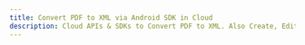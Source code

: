 ---title: Convert PDF to XML via Android SDK in Clouddescription: Cloud APIs & SDKs to Convert PDF to XML. Also Create, Edit & Render Microsoft Word & OpenOffice documents in the Cloud.---